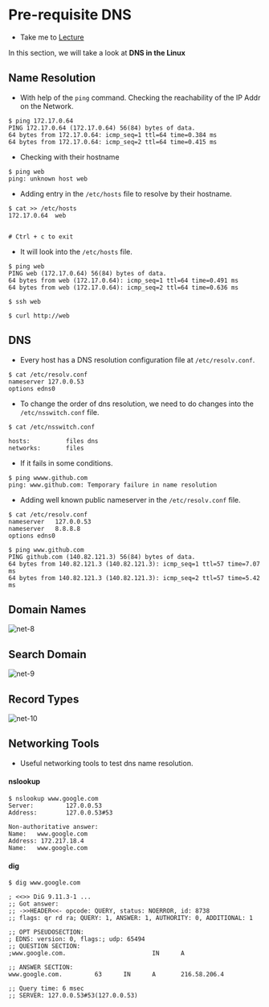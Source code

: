 # Pre-requisite DNS

  - Take me to [Lecture](https://kodekloud.com/topic/prerequsite-dns/)

In this section, we will take a look at **DNS in the Linux**

## Name Resolution 

- With help of the `ping` command. Checking the reachability of the IP Addr on the Network.

```
$ ping 172.17.0.64
PING 172.17.0.64 (172.17.0.64) 56(84) bytes of data.
64 bytes from 172.17.0.64: icmp_seq=1 ttl=64 time=0.384 ms
64 bytes from 172.17.0.64: icmp_seq=2 ttl=64 time=0.415 ms

```
- Checking with their hostname

```
$ ping web
ping: unknown host web

```
- Adding entry in the `/etc/hosts` file to resolve by their hostname.

```
$ cat >> /etc/hosts
172.17.0.64  web


# Ctrl + c to exit
```
- It will look into the `/etc/hosts` file.

```
$ ping web
PING web (172.17.0.64) 56(84) bytes of data.
64 bytes from web (172.17.0.64): icmp_seq=1 ttl=64 time=0.491 ms
64 bytes from web (172.17.0.64): icmp_seq=2 ttl=64 time=0.636 ms

$ ssh web

$ curl http://web
```

## DNS

- Every host has a DNS resolution configuration file at `/etc/resolv.conf`.

```
$ cat /etc/resolv.conf
nameserver 127.0.0.53
options edns0
```

- To change the order of dns resolution, we need to do changes into the `/etc/nsswitch.conf` file.

```
$ cat /etc/nsswitch.conf

hosts:          files dns
networks:       files

```

- If it fails in some conditions.

```
$ ping wwww.github.com
ping: www.github.com: Temporary failure in name resolution

```

- Adding well known public nameserver in the `/etc/resolv.conf` file.

```
$ cat /etc/resolv.conf
nameserver   127.0.0.53
nameserver   8.8.8.8
options edns0
``` 
```
$ ping www.github.com
PING github.com (140.82.121.3) 56(84) bytes of data.
64 bytes from 140.82.121.3 (140.82.121.3): icmp_seq=1 ttl=57 time=7.07 ms
64 bytes from 140.82.121.3 (140.82.121.3): icmp_seq=2 ttl=57 time=5.42 ms

```

## Domain Names

![net-8](../../images/net8.PNG)

## Search Domain

![net-9](../../images/net9.PNG)

## Record Types

![net-10](../../images/net10.PNG)

## Networking Tools

- Useful networking tools to test dns name resolution.

#### nslookup 

```
$ nslookup www.google.com
Server:         127.0.0.53
Address:        127.0.0.53#53

Non-authoritative answer:
Name:   www.google.com
Address: 172.217.18.4
Name:   www.google.com
```

#### dig

```
$ dig www.google.com

; <<>> DiG 9.11.3-1 ...
;; Got answer:
;; ->>HEADER<<- opcode: QUERY, status: NOERROR, id: 8738
;; flags: qr rd ra; QUERY: 1, ANSWER: 1, AUTHORITY: 0, ADDITIONAL: 1

;; OPT PSEUDOSECTION:
; EDNS: version: 0, flags:; udp: 65494
;; QUESTION SECTION:
;www.google.com.                        IN      A

;; ANSWER SECTION:
www.google.com.         63      IN      A       216.58.206.4

;; Query time: 6 msec
;; SERVER: 127.0.0.53#53(127.0.0.53)
```
